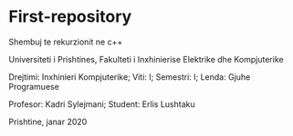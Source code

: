 # First-repository

Shembuj te rekurzionit ne c++

Universiteti i Prishtines,
Fakulteti i Inxhinierise Elektrike dhe Kompjuterike

Drejtimi: Inxhinieri Kompjuterike;
Viti: I;
Semestri: I;
Lenda: Gjuhe Programuese

Profesor: Kadri Sylejmani;
Student: Erlis Lushtaku

Prishtine, janar 2020
